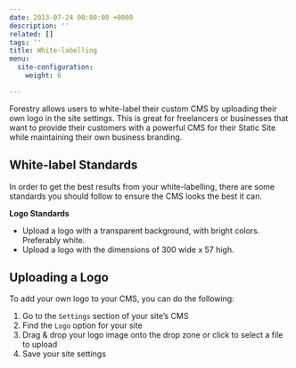 ```yaml
---
date: 2013-07-24 00:00:00 +0000
description: ''
related: []
tags: ''
title: White-labelling
menu:
  site-configuration:
    weight: 6

---
```

Forestry allows users to white-label their custom CMS by uploading their own logo in the site settings. This is great for freelancers or businesses that want to provide their customers with a powerful CMS for their Static Site while maintaining their own business branding.

## White-label Standards
In order to get the best results from your white-labelling, there are some standards you should follow to ensure the CMS looks the best it can.

**Logo Standards**

* Upload a logo with a transparent background, with bright colors. Preferably white.
* Upload a logo with the dimensions of 300 wide x 57 high.

## Uploading a Logo
To add your own logo to your CMS, you can do the following:

1. Go to the `Settings` section of your site’s CMS
2. Find the `Logo` option for your site
3. Drag & drop your logo image onto the drop zone or click to select a file to upload
4. Save your site settings